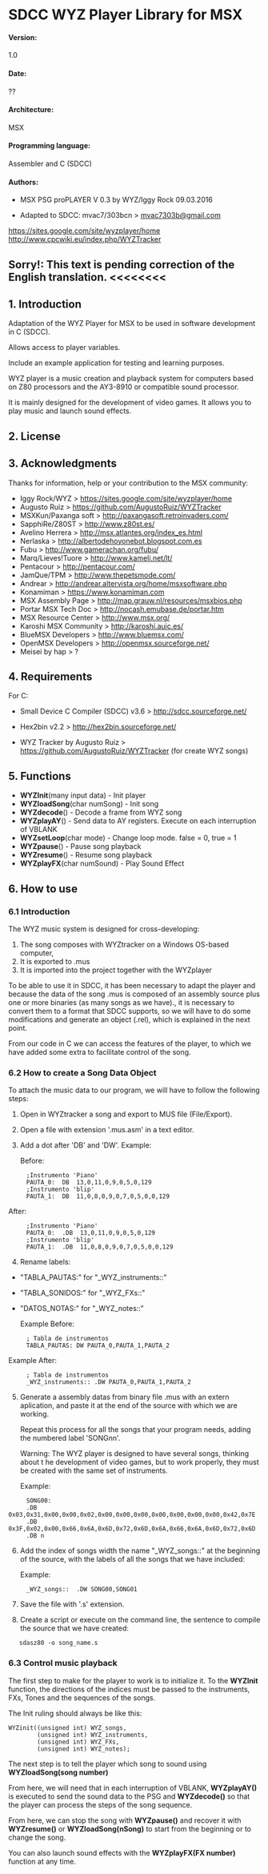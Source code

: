 # SDCC WYZ Player Library for MSX

#### Version: 
1.0

#### Date: 
??

#### Architecture: 
MSX

#### Programming language: 
Assembler and C (SDCC)

#### Authors: 
- MSX PSG proPLAYER V 0.3 by WYZ/Iggy Rock 09.03.2016
 
- Adapted to SDCC: mvac7/303bcn > <mvac7303b@gmail.com>

https://sites.google.com/site/wyzplayer/home
http://www.cpcwiki.eu/index.php/WYZTracker
  


## Sorry!: This text is pending correction of the English translation. <<<<<<<<




## 1. Introduction

Adaptation of the WYZ Player for MSX to be used in software development in C 
(SDCC). 

Allows access to player variables.

Include an example application for testing and learning purposes.

WYZ player is a music creation and playback system for computers based on Z80 
processors and the AY3-8910 or compatible sound processor.

It is mainly designed for the development of video games. It allows you to play 
music and launch sound effects.
 


## 2. License





## 3. Acknowledgments
  
Thanks for information, help or your contribution to the MSX community:

* Iggy Rock/WYZ > https://sites.google.com/site/wyzplayer/home
* Augusto Ruiz > https://github.com/AugustoRuiz/WYZTracker
* MSXKun/Paxanga soft > http://paxangasoft.retroinvaders.com/
* SapphiRe/Z80ST > http://www.z80st.es/
* Avelino Herrera > http://msx.atlantes.org/index_es.html
* Nerlaska > http://albertodehoyonebot.blogspot.com.es
* Fubu > http://www.gamerachan.org/fubu/
* Marq/Lieves!Tuore > http://www.kameli.net/lt/
* Pentacour > http://pentacour.com/
* JamQue/TPM > http://www.thepetsmode.com/
* Andrear > http://andrear.altervista.org/home/msxsoftware.php
* Konamiman > https://www.konamiman.com
* MSX Assembly Page > http://map.grauw.nl/resources/msxbios.php
* Portar MSX Tech Doc > http://nocash.emubase.de/portar.htm
* MSX Resource Center > http://www.msx.org/
* Karoshi MSX Community > http://karoshi.auic.es/
* BlueMSX Developers > http://www.bluemsx.com/
* OpenMSX Developers > http://openmsx.sourceforge.net/
* Meisei by hap > ?



## 4. Requirements

For C:

* Small Device C Compiler (SDCC) v3.6 > http://sdcc.sourceforge.net/
     
* Hex2bin v2.2 > http://hex2bin.sourceforge.net/

* WYZ Tracker by Augusto Ruiz > https://github.com/AugustoRuiz/WYZTracker
  (for create WYZ songs)
   
   
## 5. Functions

* **WYZInit**(many input data) - Init player
* **WYZloadSong**(char numSong) - Init song
* **WYZdecode**() - Decode a frame from WYZ song
* **WYZplayAY**() - Send data to AY registers. Execute on each interruption of VBLANK
* **WYZsetLoop**(char mode) - Change loop mode. false = 0, true = 1
* **WYZpause**() - Pause song playback
* **WYZresume**() - Resume song playback
* **WYZplayFX**(char numSound) - Play Sound Effect



## 6. How to use

### 6.1 Introduction 

The WYZ music system is designed for cross-developing:
1) The song composes with WYZtracker on a Windows OS-based computer,
2) It is exported to .mus
3) It is imported into the project together with the WYZplayer

To be able to use it in SDCC, it has been necessary to adapt the player and 
because the data of the song .mus is composed of an assembly source plus one or 
more binaries (as many songs as we have)., it is necessary to convert them to a 
format that SDCC supports, so we will have to do some modifications and generate 
an object (.rel), which is explained in the next point.

From our code in C we can access the features of the player, to which we have 
added some extra to facilitate control of the song.
     


### 6.2 How to create a Song Data Object

To attach the music data to our program, we will have to follow the following 
steps:

1) Open in WYZtracker a song and export to MUS file (File/Export).
2) Open a file with extension '.mus.asm' in a text editor.
3) Add a dot after 'DB' and 'DW'. Example:

   Before:
```  
     ;Instrumento 'Piano'
     PAUTA_0:  DB  13,0,11,0,9,0,5,0,129
     ;Instrumento 'blip'
     PAUTA_1:  DB  11,0,8,0,9,0,7,0,5,0,0,129
```
  
   After:
```  
     ;Instrumento 'Piano'
     PAUTA_0:  .DB  13,0,11,0,9,0,5,0,129
     ;Instrumento 'blip'
     PAUTA_1:  .DB  11,0,8,0,9,0,7,0,5,0,0,129
```


4) Rename labels:
- "TABLA_PAUTAS:"  for "_WYZ_instruments::"
- "TABLA_SONIDOS:" for "_WYZ_FXs::" 
- "DATOS_NOTAS:"   for "_WYZ_notes::"
   
   Example Before:
```
     ; Tabla de instrumentos
     TABLA_PAUTAS: DW PAUTA_0,PAUTA_1,PAUTA_2
```

   Example After:
```
     ; Tabla de instrumentos
     _WYZ_instruments:: .DW PAUTA_0,PAUTA_1,PAUTA_2
```


5) Generate a assembly datas from binary file .mus with an extern aplication, 
   and paste it at the end of the source with which we are working.
   
   Repeat this process for all the songs that your program needs, adding the 
   numbered label 'SONGnn'.
   
   Warning: The WYZ player is designed to have several songs, thinking about t
   he development of video games, but to work properly, they must be created 
   with the same set of instruments.

   Example:
```   
     SONG00:
     .DB 0x03,0x31,0x00,0x00,0x02,0x00,0x00,0x00,0x00,0x00,0x00,0x00,0x42,0x7E
     .DB 0x3F,0x02,0x00,0x66,0x6A,0x6D,0x72,0x6D,0x6A,0x66,0x6A,0x6D,0x72,0x6D
     .DB n  
```


6) Add the index of songs width the name "_WYZ_songs::" at the beginning of the 
   source, with the labels of all the songs that we have included:

   Example:
```
     _WYZ_songs::  .DW SONG00,SONG01
```

7) Save the file with '.s' extension.

8) Create a script or execute on the command line, the sentence to compile the 
   source that we have created:
```   
   sdasz80 -o song_name.s
```
       



### 6.3 Control music playback

The first step to make for the player to work is to initialize it.
To the **WYZInit** function, the directions of the indices must be passed to the 
instruments, FXs, Tones and the sequences of the songs.

The Init ruling should always be like this:
```
WYZinit((unsigned int) WYZ_songs, 
        (unsigned int) WYZ_instruments, 
        (unsigned int) WYZ_FXs, 
        (unsigned int) WYZ_notes);
```        

The next step is to tell the player which song to sound using **WYZloadSong(song number)**

From here, we will need that in each interruption of VBLANK, **WYZplayAY()** is 
executed to send the sound data to the PSG and **WYZdecode()** so that the 
player can process the steps of the song sequence.

From here, we can stop the song with **WYZpause()** and recover it with 
**WYZresume()** or **WYZloadSong(nSong)** to start from the beginning or to 
change the song.

You can also launch sound effects with the **WYZplayFX(FX number)** function at any time.